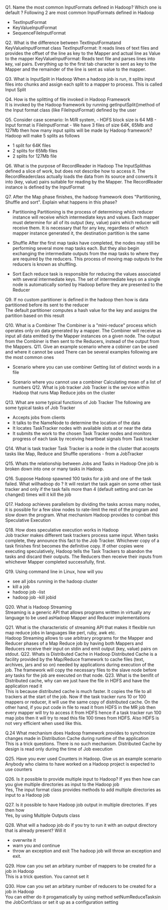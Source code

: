 

Q1. Name the most common InputFormats defined in Hadoop? Which one is default ? 
Following 2 are most common InputFormats defined in Hadoop 
- TextInputFormat
- KeyValueInputFormat
- SequenceFileInputFormat

Q2. What is the difference between TextInputFormatand KeyValueInputFormat class 
TextInputFormat: It reads lines of text files and provides the offset of the line as key to the Mapper and actual line as Value to the mapper
KeyValueInputFormat: Reads text file and parses lines into key, val pairs. Everything up to the first tab character is sent as key to the Mapper and the remainder of the line is sent as value to the mapper.
 
Q3. What is InputSplit in Hadoop
When a hadoop job is run, it splits input files into chunks and assign each split to a mapper to process. This is called Input Split 
 
Q4. How is the splitting of file invoked in Hadoop Framework  
It is invoked by the Hadoop framework by running getInputSplit()method of the Input format class (like FileInputFormat) defined by the user 
 
Q5. Consider case scenario: In M/R system,
    - HDFS block size is 64 MB
    - Input format is FileInputFormat
    - We have 3 files of size 64K, 65Mb and 127Mb 
then how many input splits will be made by Hadoop framework?
Hadoop will make 5 splits as follows 
- 1 split for 64K files 
- 2  splits for 65Mb files 
- 2 splits for 127Mb file 
 
Q6. What is the purpose of RecordReader in Hadoop
The InputSplithas defined a slice of work, but does not describe how to access it. The RecordReaderclass actually loads the data from its source and converts it into (key, value) pairs suitable for reading by the Mapper. The RecordReader instance is defined by the InputFormat 
 
Q7. After the Map phase finishes, the hadoop framework does "Partitioning, Shuffle and sort". Explain what happens in this phase?
- Partitioning
Partitioning is the process of determining which reducer instance will receive which intermediate keys and values. Each mapper must determine for all of its output (key, value) pairs which reducer will receive them. It is necessary that for any key, regardless of which mapper instance generated it, the destination partition is the same
 
- Shuffle
After the first map tasks have completed, the nodes may still be performing several more map tasks each. But they also begin exchanging the intermediate outputs from the map tasks to where they are required by the reducers. This process of moving map outputs to the reducers is known as shuffling.
 
- Sort
Each reduce task is responsible for reducing the values associated with several intermediate keys. The set of intermediate keys on a single node is automatically sorted by Hadoop before they are presented to the Reducer 
 
Q9. If no custom partitioner is defined in the hadoop then how is data partitioned before its sent to the reducer  
The default partitioner computes a hash value for the key and assigns the partition based on this result 
 
Q10. What is a Combiner 
The Combiner is a "mini-reduce" process which operates only on data generated by a mapper. The Combiner will receive as input all data emitted by the Mapper instances on a given node. The output from the Combiner is then sent to the Reducers, instead of the output from the Mappers.
Q11. Give an example scenario where a cobiner can be used and where it cannot be used
There can be several examples following are the most common ones
- Scenario where you can use combiner
  Getting list of distinct words in a file
 
- Scenario where you cannot use a combiner
  Calculating mean of a list of numbers 
Q12. What is job tracker
Job Tracker is the service within Hadoop that runs Map Reduce jobs on the cluster
 
Q13. What are some typical functions of Job Tracker
The following are some typical tasks of Job Tracker
- Accepts jobs from clients
- It talks to the NameNode to determine the location of the data
- It locates TaskTracker nodes with available slots at or near the data
- It submits the work to the chosen Task Tracker nodes and monitors progress of each task by receiving heartbeat signals from Task tracker 
 
Q14. What is task tracker
Task Tracker is a node in the cluster that accepts tasks like Map, Reduce and Shuffle operations - from a JobTracker 
 
Q15. Whats the relationship between Jobs and Tasks in Hadoop
One job is broken down into one or many tasks in Hadoop. 
 
Q16. Suppose Hadoop spawned 100 tasks for a job and one of the task failed. What willhadoop do ?
It will restart the task again on some other task tracker and only if the task fails more than 4 (default setting and can be changed) times will it kill the job
 
Q17. Hadoop achieves parallelism by dividing the tasks across many nodes, it is possible for a few slow nodes to rate-limit the rest of the program and slow down the program. What mechanism Hadoop provides to combat this  
Speculative Execution 
 
Q18. How does speculative execution works in Hadoop  
Job tracker makes different task trackers process same input. When tasks complete, they announce this fact to the Job Tracker. Whichever copy of a task finishes first becomes the definitive copy. If other copies were executing speculatively, Hadoop tells the Task Trackers to abandon the tasks and discard their outputs. The Reducers then receive their inputs from whichever Mapper completed successfully, first. 
 
Q19. Using command line in Linux, how will you 
- see all jobs running in the hadoop cluster
- kill a job
- hadoop job -list
- hadoop job -kill jobid 
 
Q20. What is Hadoop Streaming  
Streaming is a generic API that allows programs written in virtually any language to be used asHadoop Mapper and Reducer implementations 
 
 
Q21. What is the characteristic of streaming API that makes it flexible run map reduce jobs in languages like perl, ruby, awk etc.  
Hadoop Streaming allows to use arbitrary programs for the Mapper and Reducer phases of a Map Reduce job by having both Mappers and Reducers receive their input on stdin and emit output (key, value) pairs on stdout.
Q22. Whats is Distributed Cache in Hadoop
Distributed Cache is a facility provided by the Map/Reduce framework to cache files (text, archives, jars and so on) needed by applications during execution of the job. The framework will copy the necessary files to the slave node before any tasks for the job are executed on that node.
Q23. What is the benifit of Distributed cache, why can we just have the file in HDFS and have the application read it  
This is because distributed cache is much faster. It copies the file to all trackers at the start of the job. Now if the task tracker runs 10 or 100 mappers or reducer, it will use the same copy of distributed cache. On the other hand, if you put code in file to read it from HDFS in the MR job then every mapper will try to access it from HDFS hence if a task tracker run 100 map jobs then it will try to read this file 100 times from HDFS. Also HDFS is not very efficient when used like this.
 
Q.24 What mechanism does Hadoop framework provides to synchronize changes made in Distribution Cache during runtime of the application  
This is a trick questions. There is no such mechanism. Distributed Cache by design is read only during the time of Job execution
 
Q25. Have you ever used Counters in Hadoop. Give us an example scenario 
Anybody who claims to have worked on a Hadoop project is expected to use counters
 
Q26. Is it possible to provide multiple input to Hadoop? If yes then how can you give multiple directories as input to the Hadoop job  
Yes, The input format class provides methods to add multiple directories as input to a Hadoop job
 
Q27. Is it possible to have Hadoop job output in multiple directories. If yes then how  
Yes, by using Multiple Outputs class
 
Q28. What will a hadoop job do if you try to run it with an output directory that is already present? Will it
- overwrite it
- warn you and continue
- throw an exception and exit
The hadoop job will throw an exception and exit.
 
Q29. How can you set an arbitary number of mappers to be created for a job in Hadoop  
This is a trick question. You cannot set it
 
Q30. How can you set an arbitary number of reducers to be created for a job in Hadoop  
You can either do it progamatically by using method setNumReduceTasksin the JobConfclass or set it up as a configuration setting
